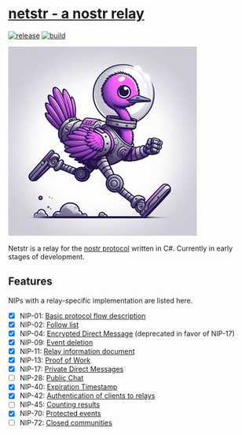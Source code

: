 # [netstr - a nostr relay](https://netstr.io/)
[![release](https://img.shields.io/github/v/release/bezysoftware/netstr)](https://github.com/bezysoftware/netstr/releases)
[![build](https://github.com/bezysoftware/netstr/workflows/build/badge.svg)](https://github.com/bezysoftware/netstr/workflows/actions)

![netstr logo](art/logo.jpg)

Netstr is a relay for the [nostr protocol](https://github.com/nostr-protocol/nostr) written in C#. Currently in early stages of development.

## Features

NIPs with a relay-specific implementation are listed here.

- [x] NIP-01: [Basic protocol flow description](https://github.com/nostr-protocol/nips/blob/master/01.md)
- [x] NIP-02: [Follow list](https://github.com/nostr-protocol/nips/blob/master/02.md)
- [x] NIP-04: [Encrypted Direct Message](https://github.com/nostr-protocol/nips/blob/master/04.md) (deprecated in favor of NIP-17)
- [x] NIP-09: [Event deletion](https://github.com/nostr-protocol/nips/blob/master/09.md)
- [x] NIP-11: [Relay information document](https://github.com/nostr-protocol/nips/blob/master/11.md)
- [x] NIP-13: [Proof of Work](https://github.com/nostr-protocol/nips/blob/master/13.md)
- [x] NIP-17: [Private Direct Messages](https://github.com/nostr-protocol/nips/blob/master/17.md)
- [ ] NIP-28: [Public Chat](https://github.com/nostr-protocol/nips/blob/master/28.md)
- [x] NIP-40: [Expiration Timestamp](https://github.com/nostr-protocol/nips/blob/master/40.md)
- [x] NIP-42: [Authentication of clients to relays](https://github.com/nostr-protocol/nips/blob/master/42.md)
- [ ] NIP-45: [Counting results](https://github.com/nostr-protocol/nips/blob/master/45.md)
- [x] NIP-70: [Protected events](https://github.com/nostr-protocol/nips/blob/master/70.md)
- [ ] NIP-72: [Closed communities](https://github.com/nostr-protocol/nips/pull/875)